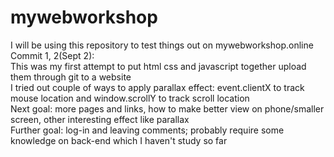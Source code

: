 # mywebworkshop  <br />
I will be using this repository to test things out on mywebworkshop.online  <br />
Commit 1, 2(Sept 2):  <br />
  This was my first attempt to put html css and javascript together upload them through git to a website  <br />
  I tried out couple of ways to apply parallax effect: event.clientX to track mouse location and window.scrollY to track scroll location  <br />
  Next goal: more pages and links, how to make better view on phone/smaller screen, other interesting effect like parallax  <br />
  Further goal: log-in and leaving comments; probably require some knowledge on back-end which I haven't study so far  <br />
